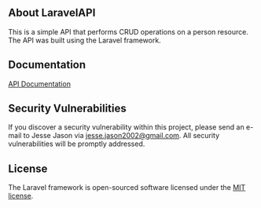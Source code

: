
## About LaravelAPI

This is a simple API that performs CRUD operations on a person resource. The API was built using the Laravel framework.

## Documentation
[API Documentation](DOCUMENTATION.md)



## Security Vulnerabilities

If you discover a security vulnerability within this project, please send an e-mail to Jesse Jason via [jesse.jason2002@gmail.com](mailto:jesse.jason2002@gmail.com). All security vulnerabilities will be promptly addressed.

## License

The Laravel framework is open-sourced software licensed under the [MIT license](https://opensource.org/licenses/MIT).
